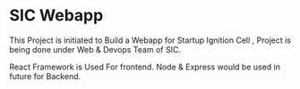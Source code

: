 # SIC Webapp

This Project is initiated to Build a Webapp for Startup Ignition Cell , Project is being done under Web & Devops Team of SIC.

React Framework is Used For frontend.
Node & Express would be used in future for Backend.

